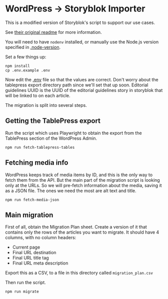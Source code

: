 # WordPress -> Storyblok Importer

This is a modified version of Storyblok's script to support
our use cases.

See [their original readme](README.storyblok.md) for more information.

You will need to have `nodenv` installed, or manually use the
Node.js version specified in [.node-version](.node-version).

Set a few things up:
```
npm install
cp .env.example .env
```

Now edit the [.env](.env) file so that the values are correct.
Don't worry about the tablepress export directory path since
we'll set that up soon.
Editorial guidelines UUID is the UUID of the editorial guidelines
story in storyblok that will be linked to on each article.

The migration is split into several steps.

## Getting the TablePress export

Run the script which uses Playwright to obtain the export from
the TablePress section of the WordPress Admin.
```
npm run fetch-tablepress-tables
```

## Fetching media info

WordPress keeps track of media items by ID, and this is the only
way to fetch them from the API. But the main part of the
migration script is looking only at the URLs. So we will 
pre-fetch information about the media, saving it as a JSON
file. The ones we need the 
most are alt text and title.

```
npm run fetch-media-json
```

## Main migration

First of all, obtain the Migration Plan sheet.
Create a version of it that contains only the rows
of the articles you want to migrate.
It should have 4 columns, with no column headers:

- Current page
- Final URL destination
- Final URL title tag
- Final URL meta description

Export this as a CSV, to a file in this directory
called `migration_plan.csv`

Then run the script.

```
npm run migrate
```
